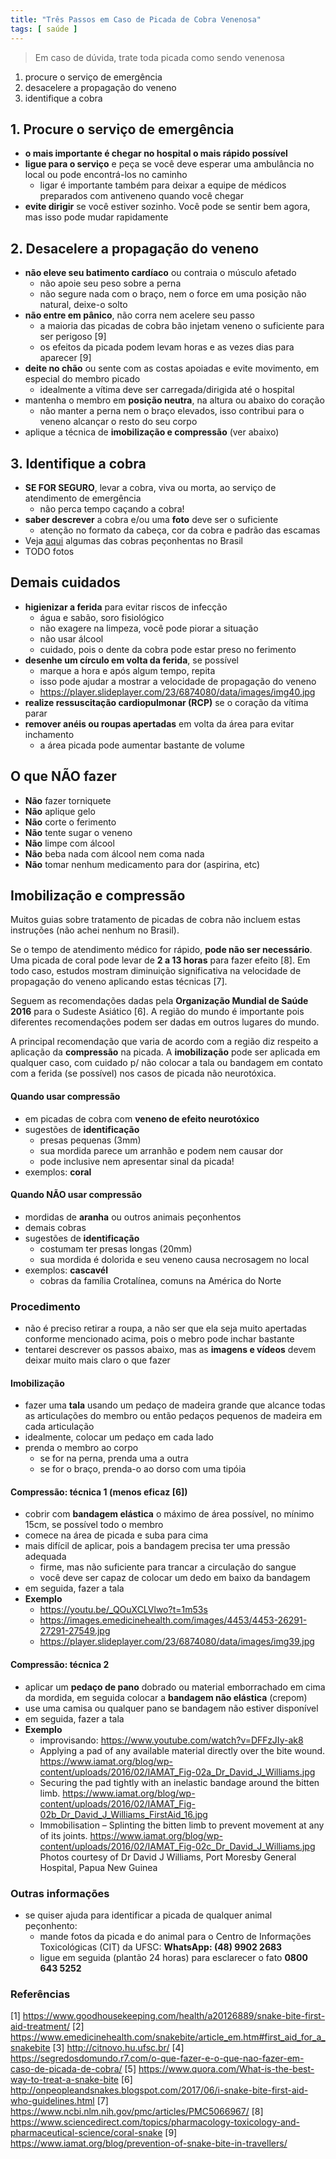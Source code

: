 ```yaml
---
title: "Três Passos em Caso de Picada de Cobra Venenosa"
tags: [ saúde ]
---
```


> Em caso de dúvida, trate toda picada como sendo venenosa

  1. procure o serviço de emergência
  2. desacelere a propagação do veneno
  3. identifique a cobra

<!--more-->

## 1. Procure o serviço de emergência
- **o mais importante é chegar no hospital o mais rápido possível**
- **ligue para o serviço** e peça se você deve esperar uma ambulância no local ou pode encontrá-los no caminho
  - ligar é importante também para deixar a equipe de médicos preparados com antiveneno quando você chegar
- **evite dirigir** se você estiver sozinho. Você pode se sentir bem agora, mas isso pode mudar rapidamente

## 2. Desacelere a propagação do veneno
- **não eleve seu batimento cardíaco** ou contraia o músculo afetado
  - não apoie seu peso sobre a perna
  - não segure nada com o braço, nem o force em uma posição não natural, deixe-o solto
- **não entre em pânico**, não corra nem acelere seu passo
   - a maioria das picadas de cobra bão injetam veneno o suficiente para ser perigoso [9]
   - os efeitos da picada podem levam horas e as vezes dias para aparecer [9]
- **deite no chão** ou sente com as costas apoiadas e evite movimento, em especial do membro picado
  - idealmente a vítima deve ser carregada/dirigida até o hospital
- mantenha o membro em **posição neutra**, na altura ou abaixo do coração
  - não manter a perna nem o braço elevados, isso contribui para o veneno alcançar o resto do seu corpo
- aplique a técnica de **imobilização e compressão** (ver abaixo)

## 3. Identifique a cobra
- **SE FOR SEGURO**, levar a cobra, viva ou morta, ao serviço de atendimento de emergência
    - não perca tempo caçando a cobra!
- **saber descrever** a cobra e/ou uma **foto** deve ser o suficiente
  - atenção no formato da cabeça, cor da cobra e padrão das escamas
- Veja [aqui](http://fuiacampar.com.br/primeiros-socorros-para-picadas-de-cobras-peconhentas/) algumas das cobras peçonhentas no Brasil
- TODO fotos

## Demais cuidados
- **higienizar a ferida** para evitar riscos de infecção
  - água e sabão, soro fisiológico
  - não exagere na limpeza, você pode piorar a situação
  - não usar álcool
  - cuidado, pois o dente da cobra pode estar preso no ferimento
- **desenhe um círculo em volta da ferida**, se possível
  - marque a hora e após algum tempo, repita
  - isso pode ajudar a mostrar a velocidade de propagação do veneno
  - https://player.slideplayer.com/23/6874080/data/images/img40.jpg
- **realize ressuscitação cardiopulmonar (RCP)** se o coração da vítima parar
- **remover anéis ou roupas apertadas** em volta da área para evitar inchamento
  - a área picada pode aumentar bastante de volume

## O que NÃO fazer
- **Não** fazer torniquete
- **Não** aplique gelo
- **Não** corte o ferimento
- **Não** tente sugar o veneno
- **Não** limpe com álcool
- **Não** beba nada com álcool nem coma nada
- **Não** tomar nenhum medicamento para dor (aspirina, etc)

## Imobilização e compressão
Muitos guias sobre tratamento de picadas de cobra não incluem estas instruções (não achei nenhum no Brasil).

Se o tempo de atendimento médico for rápido, **pode não ser necessário**. Uma picada de coral pode levar de **2 a 13 horas** para fazer efeito [8]. Em todo caso, estudos mostram diminuição significativa na velocidade de propagação do veneno aplicando estas técnicas [7].

Seguem as recomendações dadas pela **Organização Mundial de Saúde 2016** para o Sudeste Asiático [6]. A região do mundo é importante pois diferentes recomendações podem ser dadas em outros lugares do mundo.

A principal recomendação que varia de acordo com a região diz respeito a aplicação da **compressão** na picada. A **imobilização** pode ser aplicada em qualquer caso, com cuidado p/ não colocar a tala ou bandagem em contato com a ferida (se possível) nos casos de picada não neurotóxica.

#### Quando usar compressão
- em picadas de cobra com **veneno de efeito neurotóxico**
- sugestões de **identificação**
  - presas pequenas (3mm)
  - sua mordida parece um arranhão e podem nem causar dor
  - pode inclusive nem apresentar sinal da picada!
- exemplos: **coral**

#### Quando NÃO usar compressão
- mordidas de **aranha** ou outros animais peçonhentos
- demais cobras
- sugestões de **identificação**
  - costumam ter presas longas (20mm)
  - sua mordida é dolorida e seu veneno causa necrosagem no local
- exemplos: **cascavél**
  - cobras da família Crotalínea, comuns na América do Norte

### Procedimento
- não é preciso retirar a roupa, a não ser que ela seja muito apertadas conforme mencionado acima, pois o mebro pode inchar bastante
- tentarei descrever os passos abaixo, mas as **imagens e vídeos** devem deixar muito mais claro o que fazer

#### Imobilização
- fazer uma **tala** usando um pedaço de madeira grande que alcance todas as articulações do membro ou então pedaços pequenos de madeira em cada articulação
- idealmente, colocar um pedaço em cada lado
- prenda o membro ao corpo
  - se for na perna, prenda uma a outra
  - se for o braço, prenda-o ao dorso com uma tipóia
<!-- TODO imagens -->

#### Compressão: técnica 1 (menos eficaz [6])
- cobrir com **bandagem elástica** o máximo de área possível, no mínimo 15cm, se possível todo o membro
- comece na área de picada e suba para cima
- mais difícil de aplicar, pois a bandagem precisa ter uma pressão adequada
  - firme, mas não suficiente para trancar a circulação do sangue
  - você deve ser capaz de colocar um dedo em baixo da bandagem
- em seguida, fazer a tala
- **Exemplo**
  - https://youtu.be/_QOuXCLVlwo?t=1m53s
  - https://images.emedicinehealth.com/images/4453/4453-26291-27291-27549.jpg
  - https://player.slideplayer.com/23/6874080/data/images/img39.jpg

#### Compressão: técnica 2
- aplicar um **pedaço de pano** dobrado ou material emborrachado em cima da mordida, em seguida colocar a **bandagem não elástica** (crepom)
- use uma camisa ou qualquer pano se bandagem não estiver disponível
- em seguida, fazer a tala
- **Exemplo**
  - improvisando: https://www.youtube.com/watch?v=DFFzJIy-ak8
  - Applying a pad of any available material directly over the bite wound.
  https://www.iamat.org/blog/wp-content/uploads/2016/02/IAMAT_Fig-02a_Dr_David_J_Williams.jpg
  - Securing the pad tightly with an inelastic bandage around the bitten limb.
  https://www.iamat.org/blog/wp-content/uploads/2016/02/IAMAT_Fig-02b_Dr_David_J_Williams_FirstAid_16.jpg
  -  Immobilisation – Splinting the bitten limb to prevent movement at any of its joints.
  https://www.iamat.org/blog/wp-content/uploads/2016/02/IAMAT_Fig-02c_Dr_David_J_Williams.jpg
  Photos courtesy of Dr David J Williams, Port Moresby General Hospital, Papua New Guinea

### Outras informações
- se quiser ajuda para identificar a picada de qualquer animal peçonhento:
  - mande fotos da picada e do animal para o Centro de Informações Toxicológicas (CIT) da UFSC: **WhatsApp: (48) 9902 2683**
  - ligue em seguida (plantão 24 horas) para esclarecer o fato **0800 643 5252**


### Referências
[1] https://www.goodhousekeeping.com/health/a20126889/snake-bite-first-aid-treatment/
[2] https://www.emedicinehealth.com/snakebite/article_em.htm#first_aid_for_a_snakebite
[3] http://citnovo.hu.ufsc.br/
[4] https://segredosdomundo.r7.com/o-que-fazer-e-o-que-nao-fazer-em-caso-de-picada-de-cobra/
[5] https://www.quora.com/What-is-the-best-way-to-treat-a-snake-bite
[6] http://onpeopleandsnakes.blogspot.com/2017/06/i-snake-bite-first-aid-who-guidelines.html
[7] https://www.ncbi.nlm.nih.gov/pmc/articles/PMC5066967/
[8] https://www.sciencedirect.com/topics/pharmacology-toxicology-and-pharmaceutical-science/coral-snake
[9] https://www.iamat.org/blog/prevention-of-snake-bite-in-travellers/


<!-- - Eu não tenho nenhuma qualificação profissional na área
- Este é meu resumo de várias fontes que li na internet
- Utilize este guia como referência para suas pesquisas
- Leia os comentários para ver se alguém fez alguma objeção a algo que escrevi

DUVIDAS
Lavar o ferimento com água e sabão
incluisive em seus animais de estimação
nao cobrir o local

- should I lay down or seated?
- wrap the wound in clean cloth with 1 finger to breath plus imobilize member or imediate hospital?
- carry victim?
- lay down and wait vs drive?
- run to car? Walk to car?







Antivenom is the definitive treatment for venomous snakebites and should be administered
as soon as possible after a bite. First aid measures should be directed at reducing systemic toxicity
by limiting lymphatic flow. Splints, rest, and avoidance of movement should reduce movement of
the involved extremity. Positioning of the extremity below or at the level of the heart should be
individualized—for snakebites with severe and potentially fatal systemic toxicity, systemic toxicity
might be delayed by positioning the extremity below the heart, while for snakebites with severe local
tissue damage and less systemic toxicity, positioning the extremity below the heart could increase
local toxicity.
Pressure immobilization bandages, compression pads, and compression rings have been shown
in experimental studies to delay systemic absorption of venom and to reduce mortality in some
models. Limited human data supports their use in specific circumstances. They have not been as
effective in field use relative to the laboratory settings because bandages have been applied too loosely,
have not been applied to the entire extremity, and use of a splint has been inconsistent [ 41 ]. In a
simulated setting, neither health professionals nor members of the general public performed well in
applying pressure immobilization bandages [ 42 ]. The materials necessary for applying this and other
techniques may not be readily available in many circumstances. Their use should be individualized to
the circumstances of the bite, including region, species, timeliness of definitive treatment, and local
guidelines. They are expected to be most helpful in snakebites with lethal systemic toxicity, limited
local toxicity, and a long delay to definitive treatment with antivenom. -->




